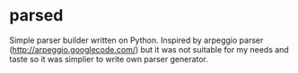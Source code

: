 parsed
======

Simple parser builder written on Python. Inspired by arpeggio parser
(http://arpeggio.googlecode.com/) but it was not suitable for my needs
and taste so it was simplier to write own parser generator.